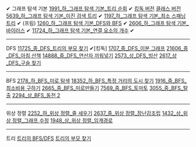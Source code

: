 ✔
그래프 탐색 기본
[1991_하_그래프 탐색 기본_트리 순회](1991.py) ✔ [킹독 버전](1991_1.py) [클래스 버전](1991_2.py)
[5639_하_그래프 탐색 기본_이진 검색 트리](5639.py) ✔
[1197_하_그래프 탐색 기본_최소 스패닝 트리](1197.py) ✔ (프림)
[1260_하_그래프 탐색 기본_DFS와 BFS](1260.py) ✔
[2606_하_그래프 탐색 기본_바이러스](2606.py) ✔
[11724_하_그래프 탐색 기본_연결 요소의 개수](11724.py) ✔

---

DFS
[11725_중_DFS_트리의 부모 찾기](11725.py) ✔[킹독]
[1707_중_DFS_이분 그래프](1707.py)
[21606_중_DFS_아침 산책](21606.py)
[14888_중_DFS_연산자 끼워넣기](14888.py)
[2573_상_DFS_빙산](2573.py)
[2617_상_DFS_구슬 찾기](2617.py)

---

BFS
[2178_하_BFS_미로 탐색](2178.py) 
[18352_하_BFS_특정 거리의 도시 찾기](18352.py)
[1916_중_BFS_최소비용 구하기](1916.py)
[2665_중_BFS_미로만들기](2665.py)
[7569_중_BFS_토마토](7569.py)
[3055_중_BFS_탈출](3055.py)
[2294_상_BFS_동전 2](2294.py)

---

위상 정렬
[2252_하_위상 정렬_줄 세우기](2252.py)
[2637_중_위상 정렬_장난감조립](2637.py)
[1432_상_위상 정렬_그래프 수정](1432.py) 
[1948_상_위상 정렬_임계경로](1948.py)



---
트리
[트리의 BFS/DFS](treeBFSDFS.py)
[트리의 부모 찾기](11725.py)
